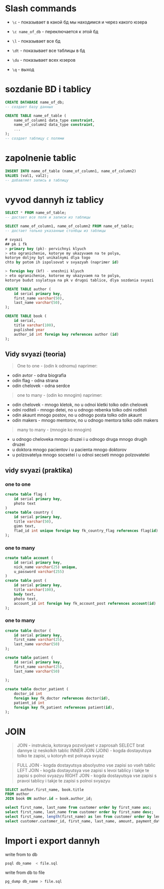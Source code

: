 # Slash commands

* `\с` - показывает в какой бд мы находимся и через какого юзера

* `\с name_of_db` - переключается к этой бд

* `\l` - показывает все бд

* `\dt` - показывает все таблицы в бд

* `\du` - показывает всех юзеров

* `\q` - выход

# sozdanie BD i tablicy
```sql
CREATE DATABASE name_of_db; 
-- создает базу данных
```

```sql
CREATE TABLE name_of_table (
    name_of_column1 data_type constraint,
    name_of_column2 data_type constraint,
    ...
); 
-- создает таблицу с полями
```

# zapolnenie tablic

```sql
INSERT INTO name_of_table (name_of_column1, name_of_column2) 
VALUES (val1, val2);
-- добавляет запись в таблицу
```

# vyvod dannyh iz tablicy
```sql
SELECT * FROM name_of_table; 
-- достает все поля и записи из таблицы

SELECT name_of_column1, name_of_column2 FROM name_of_table; 
-- достает только указанные столбцы из таблицы

# svyazi 
## pk i fk
> primary key (pk)- pervichnyi klyuch
> eto ogranichenie, kotorye my ukazyvaem na te polya, 
kotorye doljny byt unikalnymi dlya togo
chto by potom ih ispolsovat v svyazyah (naprimer id)

> foreign key (kf) - vneshnii klyuch
> eto ogranichenie, kotoroe my ukazyvaem na te polya,
kotorye budut ssylatsya na pk v drugoi tablice, dlya sozdania svyazi 
```

```sql
CREATE TABLE author (
    id serial primary key,
    first_name varchar(50),
    last_name varchar(50),
);

CREATE TABLE book (
    id serial,
    title varchar(100),
    puplished year
    author_id int foreign key references author (id)
);
```

## Vidy svyazi (teoria)

> One to one - (odin k odnomu)
naprimer:
* odin avtor  - odna biografia
* odin flag - odna strana
* odin chelovek - odna serdce

> one to many - (odin ko mnogim)
naprimer:
* odin chelovek - mnogo kletok, no u odnoi kletki tolko odin chelovek
* odni roditeli - mnogo detei, no u odnogo rebenka tolko odni roditeli
* odin akaunt mnogo postov, no u odnogo posta tolko odin akaunt
* odin makers - mnogo mentorov, no u odnogo mentora tolko odin makers

> many to many - (mnogie ko mnogim)
* u odnogo cheloveka mnogo druzei i u odnogo druga mnogo drugih druzei
* u doktora mnogo pacientov i u pacienta mnogo doktorov
* u polzovatelya mnogo socsetei i u odnoi secseti mnogo polzovatelei

## vidy svyazi (praktika)
### one to one 
```sql
create table flag (
    id serial primary key,
    photo text
)
create table country (
    id serial primary key,
    title varchar(50),
    gimn text,
    flad_id int unique foreign key fk_country_flag references flag(id)
);
```
### one to many 

```sql
create table account (
    id serial primary key,
    nick_name varchar(25) unique,
    u_password varchar(255)
)
create table post (
    id serial primary key,
    title varchar(100),
    body text,
    photo text,
    account_id int foreign key fk_account_post references account(id)
);

```
### one to many 

```sql
create table doctor (
    id serial primary key,
    first_name varchar(25),
    last_name varchar(50)
);

create table patient (
    id serial primary key,
    first_name varchar(25),
    last_name varchar(50)
 
);

create table doctor_patient (
    doctor_id int
    foreign key fk_doctor references doctor(id), 
    patient_id int
    foreign key fk_patient references patient(id), 
);

```




# JOIN
> JOIN - instrukcia, kotoraya pozvolyaet v zaprosah SELECT
brat dannye iz neskolkih tablic
> INNER JOIN (JOIN) - kogda dostayutsya tolko te zapisi, 
u kotoryh est polnaya svyaz  

> FULL JOIN - kogda dostayutsya absolyutno vse zapisi so vseh tablic
> LEFT JOIN - kogda dostayutsya vse zapisi s levoi tablicy i takje te zapisi s polnoi svyazyu 
> RIGHT JOIN - kogda dostayutsya vse zapisi s pravoi tablicy i takje te zapisi s polnoi svyazyu 

```sql
SELECT author.first_name, book.title
FROM author
JOIN book ON author.id = book.author_id;
```
```sql
select first_name, last_name from customer order by first_name asc;
select first_name, last_name from customer order by first_name desc;
select first_name, length(first_name) as len from customer order by len desc;
select customer.customer_id, first_name, last_name, amount, payment_date from customer inner join payment on payment.customer_id = customer.customer_id order by payment_date;
```

# Import i export dannyh 
write from to db
```bash
psql db_name  < file.sql 
```
write from db to file
```bash
pg_dump db_name > file.sql
```




<!-- task1 -->

<!-- SELECT plaintext FROM wordform limit 10; -->

<!-- task2 -->

<!-- SELECT plaintext FROM wordform WHERE plaintext LIKE 'a%'; -->


<!-- task3  -->

<!-- SELECT title, genretype FROM work WHERE genretype = 'p'; -->

<!-- task4 -->

<!-- SELECT AVG( totalparagraphs ) AS avg FROM work where genretype = 't'; -->

